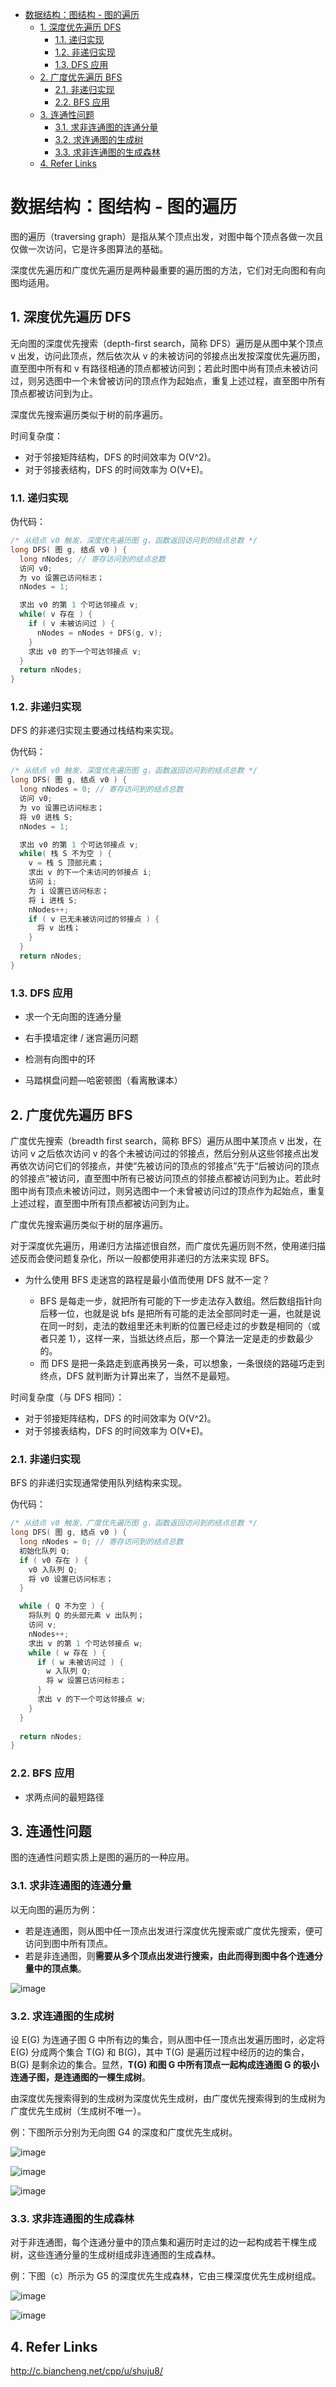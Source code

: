 - [数据结构：图结构 - 图的遍历](#%E6%95%B0%E6%8D%AE%E7%BB%93%E6%9E%84%EF%BC%9A%E5%9B%BE%E7%BB%93%E6%9E%84---%E5%9B%BE%E7%9A%84%E9%81%8D%E5%8E%86)
  - [1. 深度优先遍历 DFS](#1-%E6%B7%B1%E5%BA%A6%E4%BC%98%E5%85%88%E9%81%8D%E5%8E%86-dfs)
    - [1.1. 递归实现](#11-%E9%80%92%E5%BD%92%E5%AE%9E%E7%8E%B0)
    - [1.2. 非递归实现](#12-%E9%9D%9E%E9%80%92%E5%BD%92%E5%AE%9E%E7%8E%B0)
    - [1.3. DFS 应用](#13-dfs-%E5%BA%94%E7%94%A8)
  - [2. 广度优先遍历 BFS](#2-%E5%B9%BF%E5%BA%A6%E4%BC%98%E5%85%88%E9%81%8D%E5%8E%86-bfs)
    - [2.1. 非递归实现](#21-%E9%9D%9E%E9%80%92%E5%BD%92%E5%AE%9E%E7%8E%B0)
    - [2.2. BFS 应用](#22-bfs-%E5%BA%94%E7%94%A8)
  - [3. 连通性问题](#3-%E8%BF%9E%E9%80%9A%E6%80%A7%E9%97%AE%E9%A2%98)
    - [3.1. 求非连通图的连通分量](#31-%E6%B1%82%E9%9D%9E%E8%BF%9E%E9%80%9A%E5%9B%BE%E7%9A%84%E8%BF%9E%E9%80%9A%E5%88%86%E9%87%8F)
    - [3.2. 求连通图的生成树](#32-%E6%B1%82%E8%BF%9E%E9%80%9A%E5%9B%BE%E7%9A%84%E7%94%9F%E6%88%90%E6%A0%91)
    - [3.3. 求非连通图的生成森林](#33-%E6%B1%82%E9%9D%9E%E8%BF%9E%E9%80%9A%E5%9B%BE%E7%9A%84%E7%94%9F%E6%88%90%E6%A3%AE%E6%9E%97)
  - [4. Refer Links](#4-refer-links)

# 数据结构：图结构 - 图的遍历

图的遍历（traversing graph）是指从某个顶点出发，对图中每个顶点各做一次且仅做一次访问，它是许多图算法的基础。

深度优先遍历和广度优先遍历是两种最重要的遍历图的方法，它们对无向图和有向图均适用。

## 1. 深度优先遍历 DFS

无向图的深度优先搜索（depth-first search，简称 DFS）遍历是从图中某个顶点 v 出发，访问此顶点，然后依次从 v 的未被访问的邻接点出发按深度优先遍历图，直至图中所有和 v 有路径相通的顶点都被访问到；若此时图中尚有顶点未被访问过，则另选图中一个未曾被访问的顶点作为起始点，重复上述过程，直至图中所有顶点都被访问到为止。

深度优先搜索遍历类似于树的前序遍历。

时间复杂度：
- 对于邻接矩阵结构，DFS 的时间效率为 O(V^2)。
- 对于邻接表结构，DFS 的时间效率为 O(V+E)。

### 1.1. 递归实现

伪代码：
```cpp
/* 从结点 v0 触发，深度优先遍历图 g，函数返回访问到的结点总数 */
long DFS( 图 g, 结点 v0 ) {
  long nNodes; // 寄存访问到的结点总数
  访问 v0;
  为 vo 设置已访问标志；
  nNodes = 1;

  求出 v0 的第 1 个可达邻接点 v;
  while( v 存在 ) {
    if ( v 未被访问过 ) {
      nNodes = nNodes + DFS(g, v);
    }
    求出 v0 的下一个可达邻接点 v;
  }
  return nNodes;
}
```

### 1.2. 非递归实现

DFS 的非递归实现主要通过栈结构来实现。

伪代码：
```cpp
/* 从结点 v0 触发，深度优先遍历图 g，函数返回访问到的结点总数 */
long DFS( 图 g, 结点 v0 ) {
  long nNodes = 0; // 寄存访问到的结点总数
  访问 v0;
  为 vo 设置已访问标志；
  将 v0 进栈 S;
  nNodes = 1;

  求出 v0 的第 1 个可达邻接点 v;
  while( 栈 S 不为空 ) {
    v = 栈 S 顶部元素；
    求出 v 的下一个未访问的邻接点 i;
    访问 i;
    为 i 设置已访问标志；
    将 i 进栈 S;
    nNodes++;
    if ( v 已无未被访问过的邻接点 ) {
      将 v 出栈；
    }
  }
  return nNodes;
}
```

### 1.3. DFS 应用

- 求一个无向图的连通分量

- 右手摸墙定律 / 迷宫遍历问题

- 检测有向图中的环

- 马踏棋盘问题—哈密顿图（看离散课本）

## 2. 广度优先遍历 BFS

广度优先搜索（breadth first search，简称 BFS）遍历从图中某顶点 v 出发，在访问 v 之后依次访问 v 的各个未被访问过的邻接点，然后分别从这些邻接点出发再依次访问它们的邻接点，并使“先被访问的顶点的邻接点”先于“后被访问的顶点的邻接点”被访问，直至图中所有已被访问顶点的邻接点都被访问到为止。若此时图中尚有顶点未被访问过，则另选图中一个未曾被访问过的顶点作为起始点，重复上述过程，直至图中所有顶点都被访问到为止。

广度优先搜索遍历类似于树的层序遍历。

对于深度优先遍历，用递归方法描述很自然，而广度优先遍历则不然，使用递归描述反而会使问题复杂化，所以一般都使用非递归的方法来实现 BFS。

- 为什么使用 BFS 走迷宫的路程是最小值而使用 DFS 就不一定？

  - BFS 是每走一步，就把所有可能的下一步走法存入数组。然后数组指针向后移一位，也就是说 bfs 是把所有可能的走法全部同时走一遍，也就是说在同一时刻，走法的数组里还未判断的位置已经走过的步数是相同的（或者只差 1），这样一来，当抵达终点后，那一个算法一定是走的步数最少的。
  - 而 DFS 是把一条路走到底再换另一条，可以想象，一条很绕的路碰巧走到终点，DFS 就判断为计算出来了，当然不是最短。

时间复杂度（与 DFS 相同）：
- 对于邻接矩阵结构，DFS 的时间效率为 O(V^2)。
- 对于邻接表结构，DFS 的时间效率为 O(V+E)。

### 2.1. 非递归实现

BFS 的非递归实现通常使用队列结构来实现。

伪代码：
```cpp
/* 从结点 v0 触发，广度优先遍历图 g，函数返回访问到的结点总数 */
long DFS( 图 g, 结点 v0 ) {
  long nNodes = 0; // 寄存访问到的结点总数
  初始化队列 Q;
  if ( v0 存在 ) {
    v0 入队列 Q;
    将 v0 设置已访问标志；
  }

  while ( Q 不为空 ) {
    将队列 Q 的头部元素 v 出队列；
    访问 v;
    nNodes++;
    求出 v 的第 1 个可达邻接点 w;
    while ( w 存在 ) {
      if ( w 未被访问过 ) {
        w 入队列 Q;
        将 w 设置已访问标志；
      }
      求出 v 的下一个可达邻接点 w;
    }
  }
  
  return nNodes;
}
```

### 2.2. BFS 应用

- 求两点间的最短路径

## 3. 连通性问题

图的连通性问题实质上是图的遍历的一种应用。

### 3.1. 求非连通图的连通分量

以无向图的遍历为例：
- 若是连通图，则从图中任一顶点出发进行深度优先搜索或广度优先搜索，便可访问到图中所有顶点。
- 若是非连通图，则**需要从多个顶点出发进行搜索，由此而得到图中各个连通分量中的顶点集**。

![image](http://otaivnlxc.bkt.clouddn.com/jpg/2018/2/25/5a12959ecca7fd06d15b8030abf2398b.jpg)

### 3.2. 求连通图的生成树

设 E(G) 为连通子图 G 中所有边的集合，则从图中任一顶点出发遍历图时，必定将 E(G) 分成两个集合 T(G) 和 B(G)，其中 T(G) 是遍历过程中经历的边的集合，B(G) 是剩余边的集合。显然，**T(G) 和图 G 中所有顶点一起构成连通图 G 的极小连通子图，是连通图的一棵生成树**。

由深度优先搜索得到的生成树为深度优先生成树，由广度优先搜索得到的生成树为广度优先生成树（生成树不唯一）。

例：下图所示分别为无向图 G4 的深度和广度优先生成树。

![image](http://otaivnlxc.bkt.clouddn.com/jpg/2018/2/25/67902c845ce8797cb01eaae344593a48.jpg)

![image](http://otaivnlxc.bkt.clouddn.com/jpg/2018/2/24/bbee7c5e833a40c976348f7b118381d1.jpg)

![image](http://otaivnlxc.bkt.clouddn.com/jpg/2018/2/24/75d39667f0976ed8b9d1a4c306f8ff8a.jpg)

### 3.3. 求非连通图的生成森林

对于非连通图，每个连通分量中的顶点集和遍历时走过的边一起构成若干棵生成树，这些连通分量的生成树组成非连通图的生成森林。

例：下图（c）所示为 G5 的深度优先生成森林，它由三棵深度优先生成树组成。

![image](http://otaivnlxc.bkt.clouddn.com/jpg/2018/2/25/701fe64116083cc821ab14383b570d5c.jpg)

![image](http://otaivnlxc.bkt.clouddn.com/jpg/2018/2/24/b2cfe58ecaf6db4de25ebb278c2286dd.jpg)

## 4. Refer Links

http://c.biancheng.net/cpp/u/shuju8/  
